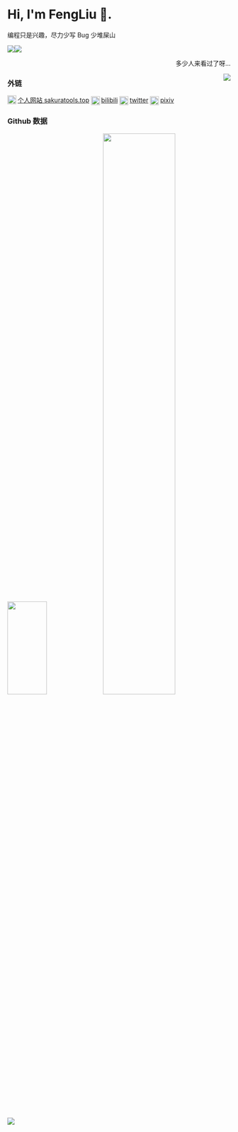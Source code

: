 # Hi, I'm FengLiu 👋.

编程只是兴趣，尽力少写 Bug 少堆屎山

![](https://img.shields.io/badge/%E5%86%99%E4%BD%9C%E5%B7%A5%E5%85%B7-Typora-yellowgreen)![](https://img.shields.io/badge/%E7%BC%96%E8%BE%91%E5%99%A8-VSCode-yellow)

<div>
    <p align="right">多少人来看过了呀...</p>
    <img align="right" src="https://count.getloli.com/get/@:FengLiuFeseliud?theme=rule34">
</div>

### 外链

<div>
    <div  align="left" style="display: inline-block" >
        <a href="https://sakuratools.top"><img src="https://sakuratools.top/favicon.ico" align="left" width="20">个人网站 sakuratools.top</a>
    </div>
    <div  align="left" style="display: inline-block">
        <a href="https://space.bilibili.com/34394509"><img src="https://www.bilibili.com/favicon.ico" align="left" width="20">bilibili</a>
    </div>
    <div  align="left" style="display: inline-block">
        <a href="https://twitter.com/fengliufeseliud"><img src="https://twitter.com/favicon.ico" align="left" width="20">twitter</a>
    </div>
    <div  align="left" style="display: inline-block">
        <a href="https://www.pixiv.net/users/76113338"><img src="https://www.pixiv.net/favicon.ico" align="left" width="20">pixiv</a>
    </div>
</div>

### Github 数据
<div width="100%">
 	<img src="https://github-readme-stats.vercel.app/api/top-langs/?username=FengLiuFeseliud&theme=cobalt&layout=compact" width="42%" height="210">
	<img src="https://github-readme-stats.vercel.app/api?username=FengLiuFeseliud&show_icons=true&theme=cobalt" width="57%">
</div>
<img src="https://activity-graph.herokuapp.com/graph?username=FengLiuFeseliud&theme=rogue">
